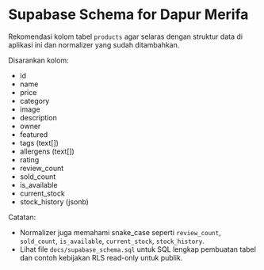 # Supabase Schema for Dapur Merifa

Rekomendasi kolom tabel `products` agar selaras dengan struktur data di aplikasi ini dan normalizer yang sudah ditambahkan.

Disarankan kolom:
- id
- name
- price
- category
- image
- description
- owner
- featured
- tags (text[])
- allergens (text[])
- rating
- review_count
- sold_count
- is_available
- current_stock
- stock_history (jsonb)

Catatan:
- Normalizer juga memahami snake_case seperti `review_count`, `sold_count`, `is_available`, `current_stock`, `stock_history`.
- Lihat file `docs/supabase_schema.sql` untuk SQL lengkap pembuatan tabel dan contoh kebijakan RLS read-only untuk publik.
